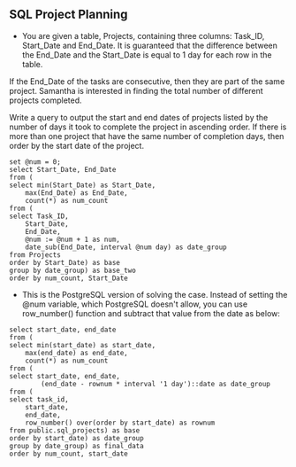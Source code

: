 ## SQL Project Planning


- You are given a table, Projects, containing three columns: Task_ID, Start_Date and End_Date. It is guaranteed that the difference between the End_Date and the Start_Date is equal to 1 day for each row in the table.

If the End_Date of the tasks are consecutive, then they are part of the same project. Samantha is interested in finding the total number of different projects completed.

Write a query to output the start and end dates of projects listed by the number of days it took to complete the project in ascending order. If there is more than one project that have the same number of completion days, then order by the start date of the project.


```
set @num = 0;
select Start_Date, End_Date
from (
select min(Start_Date) as Start_Date, 
    max(End_Date) as End_Date,
    count(*) as num_count
from (
select Task_ID,
    Start_Date,
    End_Date,
    @num := @num + 1 as num,
    date_sub(End_Date, interval @num day) as date_group
from Projects
order by Start_Date) as base
group by date_group) as base_two
order by num_count, Start_Date
```


- This is the PostgreSQL version of solving the case. Instead of setting the @num variable, which PostgreSQL doesn't allow, you can use row_number() function and subtract that value from the date as below:


```
select start_date, end_date
from (
select min(start_date) as start_date,
	max(end_date) as end_date,
	count(*) as num_count
from (
select start_date, end_date,
		(end_date - rownum * interval '1 day')::date as date_group
from (
select task_id,
	start_date,
	end_date,
	row_number() over(order by start_date) as rownum
from public.sql_projects) as base
order by start_date) as date_group
group by date_group) as final_data
order by num_count, start_date
```